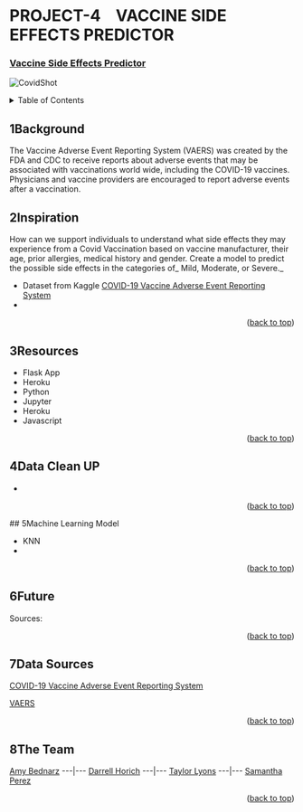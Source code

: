 # PROJECT-4&nbsp; &nbsp;    VACCINE SIDE EFFECTS PREDICTOR

<div id="top"></div>
<!-- <div align="center"> -->

### [Vaccine Side Effects Predictor](https://dashboard.heroku.com/apps/utsaproject-4)


![CovidShot](https://www.coe.int/documents/10518249/88399762/Covid-Vaccine/23edacee-ac47-953e-7c8d-012ec176c157?t=1611227091000)


<!-- TABLE OF CONTENTS -->
<details>
  <summary>Table of Contents</summary>
  <ol>
    <li><a href="#Overview">About The Project</a></li>
    <li><a href="#Considerations">Considerations</a></li>
    <li><a href="#Our-Recommendations">Recommendations</a></li>
    <li><a href="#Process">Process</a></li>
    <li><a href="#Tools">Tools</a></li>
    <li><a href="#Data-Sources">Data Sources</a></li>
    <li><a href="#Team">Team</a></li>
  </ol>
</details>

## 1Background 

The Vaccine Adverse Event Reporting System (VAERS) was created by the FDA and CDC to receive reports about adverse events that may be associated with 
vaccinations world wide, including the COVID-19 vaccines. Physicians and vaccine providers are encouraged to report adverse events after a vaccination.

## 2Inspiration 

How can we support individuals to understand what side effects they may experience from a Covid Vaccination based on vaccine manufacturer, their age, prior 
allergies, medical history and gender.  Create a model to predict the possible side effects in the categories of_ Mild, Moderate, or Severe._ 

* Dataset from Kaggle [COVID-19 Vaccine Adverse Event Reporting System](https://www.kaggle.com/ayushggarg/covid19-vaccine-adverse-reactions?select=2021VAERSSYMPTOMS.csv) 
* 
<p align="right">(<a href="#top">back to top</a>)</p>

## 3Resources 

* Flask App
* Heroku
* Python
* Jupyter
* Heroku 
* Javascript

<p align="right">(<a href="#top">back to top</a>)</p>

## 4Data Clean UP 

*
<p align="right">(<a href="#top">back to top</a>)</p>
## 5Machine Learning Model
 
 * KNN
 * 
<p align="right">(<a href="#top">back to top</a>)</p>

## 6Future  

Sources: 
<p align="right">(<a href="#top">back to top</a>)</p>

## 7Data Sources
 
[COVID-19 Vaccine Adverse Event Reporting System](https://www.kaggle.com/ayushggarg/covid19-vaccine-adverse-reactions?select=2021VAERSSYMPTOMS.csv) 
<br>

[VAERS](https://vaers.hhs.gov/)

<p align="right">(<a href="#top">back to top</a>)</p>
  
## 8The Team
[Amy Bednarz](https://github.com/abednarz210) ---|--- [Darrell Horich](https://github.com/D11eleven) ---|--- [Taylor Lyons](https://github.com/taylorsyde) ---|--- [Samantha Perez](https://github.com/Sjenn257)
  
<p align="right">(<a href="#top">back to top</a>)</p>

